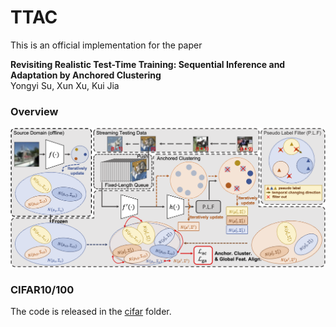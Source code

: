 # TTAC

This is an official implementation for the paper

**Revisiting Realistic Test-Time Training: Sequential Inference and Adaptation by Anchored Clustering**
<br>
Yongyi Su, Xun Xu, Kui Jia

### Overview

![](./imgs/Overview_v1.png)


### CIFAR10/100

The code is released in the [cifar](cifar) folder.

